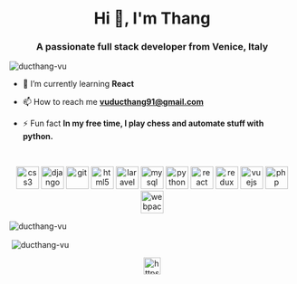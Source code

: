 <h1 align="center">Hi 👋, I'm Thang</h1>
<h3 align="center">A passionate full stack developer from Venice, Italy</h3>

<p align="left"> <img src="https://komarev.com/ghpvc/?username=ducthang-vu" alt="ducthang-vu" /> </p>

- 🌱 I’m currently learning **React**

- 📫 How to reach me **vuducthang91@gmail.com**

- ⚡ Fun fact **In my free time, I play chess and automate stuff with python.**

&nbsp;
&nbsp;

<p align="center"><img src="https://devicons.github.io/devicon/devicon.git/icons/css3/css3-original-wordmark.svg" alt="css3" width="40" height="40"/> <img src="https://devicons.github.io/devicon/devicon.git/icons/django/django-original.svg" alt="django" width="40" height="40"/> <img src="https://www.vectorlogo.zone/logos/git-scm/git-scm-icon.svg" alt="git" width="40" height="40"/> <img src="https://devicons.github.io/devicon/devicon.git/icons/html5/html5-original-wordmark.svg" alt="html5" width="40" height="40"/> <img src="https://devicons.github.io/devicon/devicon.git/icons/laravel/laravel-plain-wordmark.svg" alt="laravel" width="40" height="40"/> <img src="https://devicons.github.io/devicon/devicon.git/icons/mysql/mysql-original-wordmark.svg" alt="mysql" width="40" height="40"/> <img src="https://devicons.github.io/devicon/devicon.git/icons/python/python-original.svg" alt="python" width="40" height="40"/> <img src="https://devicons.github.io/devicon/devicon.git/icons/react/react-original-wordmark.svg" alt="react" width="40" height="40"/> <img src="https://devicons.github.io/devicon/devicon.git/icons/redux/redux-original.svg" alt="redux" width="40" height="40"/> <img src="https://devicons.github.io/devicon/devicon.git/icons/vuejs/vuejs-original-wordmark.svg" alt="vuejs" width="40" height="40"/> <img src="https://devicons.github.io/devicon/devicon.git/icons/php/php-original.svg" alt="php" width="40" height="40"/> <img src="https://devicons.github.io/devicon/devicon.git/icons/webpack/webpack-original.svg" alt="webpack" width="40" height="40"/></p><p><img align="left" src="https://github-readme-stats.vercel.app/api/top-langs/?username=ducthang-vu&layout=compact&hide=html" alt="ducthang-vu" /></p>

&nbsp;
<p>&nbsp;<img align="center" src="https://github-readme-stats.vercel.app/api?username=ducthang-vu&show_icons=true" alt="ducthang-vu" /></p>

<p align="center">
<a href="https://www.linkedin.com/in/ducthangvu/" target="blank"><img align="center" src="https://cdn.jsdelivr.net/npm/simple-icons@3.0.1/icons/linkedin.svg" alt="https://www.linkedin.com/in/ducthangvu/" height="30" width="30" /></a>
</p>
